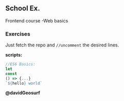 
School Ex.
----

Frontend course -Web basics

### Exercises

Just fetch the repo and `//uncomment` the desired lines.

**scripts:**
```javascript
//ES6 Basics:
let
const
() => {...}
`${hello} world`
```

**@davidGeosurf**
